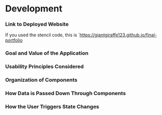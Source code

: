# Development

### Link to Deployed Website
If you used the stencil code, this is `https://giantgiraffe123.github.io/final-portfolio

### Goal and Value of the Application

### Usability Principles Considered

### Organization of Components

### How Data is Passed Down Through Components

### How the User Triggers State Changes

